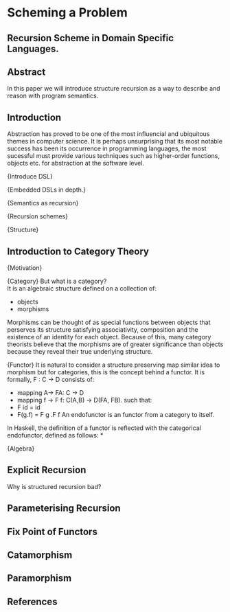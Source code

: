 # Scheming a Problem
## Recursion Scheme in Domain Specific Languages.
## Abstract
In this paper we will introduce structure recursion as a way to describe
and reason with program semantics.

## Introduction
Abstraction has proved to be one of the most influencial and ubiquitous themes
in computer science. It is perhaps unsurprising that its most notable success
has been its occurrence in programming languages, the most sucessful must 
provide various techniques such as higher-order functions, objects etc. for
abstraction at the software level.

{Introduce DSL}

{Embedded DSLs in depth.}

{Semantics as recursion}

{Recursion schemes}

{Structure}

## Introduction to Category Theory
{Motivation}

{Category}
But what is a category?  
It is an algebraic structure defined on a collection of:
 * objects
 * morphisms
 
Morphisms can be thought of as special functions between objects that perserves
its structure satisfying associativity, composition and the existence of an
identity for each object. Because of this, many category theorists believe that
the morphisms are of greater significance than objects  because they reveal their
true underlying structure.

{Functor}
It is natural to consider a structure preserving map similar idea to morphism but
for categories, this is the concept behind a functor. It is formally, F : C -> D
consists of:
 * mapping A-> FA: C -> D
 * mapping f -> F f: C(A,B) -> D(FA, FB).
such that:
 * F id = id
 * F(g.f) = F g .F f
An endofunctor is an functor from a category to itself.

In Haskell, the definition of a functor is reflected with the categorical
endofunctor, defined as follows:
 * 




{Algebra}

## Explicit Recursion
Why is structured recursion bad?

## Parameterising Recursion

## Fix Point of Functors

## Catamorphism

## Paramorphism

## References



